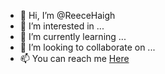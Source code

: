 - 👋 Hi, I’m @ReeceHaigh
- 👀 I’m interested in ...
- 🌱 I’m currently learning ...
- 💞️ I’m looking to collaborate on ...
- 📫 You can reach me <a href="https://docs.google.com/forms/d/e/1FAIpQLSe7Mr6SjwVwAm-2aYAWII3HgzW2SLXVkrlNwrzbMGSltGF33w/viewform?usp=sf_link" target="_blank">Here</a>

<!---
ReeceHaigh/ReeceHaigh is a ✨ special ✨ repository because its `README.md` (this file) appears on your GitHub profile.
You can click the Preview link to take a look at your changes.
--->
